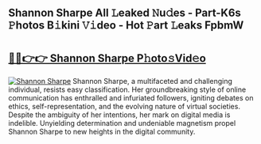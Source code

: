## Shannon Sharpe All 𝙻eaked 𝙽u𝚍es - Part-K6s 𝙿hotos B𝚒kini 𝚅𝚒deo - Hot 𝙿art 𝙻eaks FpbmW

# <h2><a href="http://ld3c6q.urlbe.top/?page=Shannon+Sharpe">🔗🔗👉👉 Shannon Sharpe P𝚑oto𝚜Vid𝚎o</a></h2>

[![Shannon Sharpe](https://i.imgur.com/eBuTRDB.gif)](http://ld3c6q.urlbe.top/?page=Shannon+Sharpe)
Shannon Sharpe, a multifaceted and challenging individual, resists easy classification. Her groundbreaking style of online communication has enthralled and infuriated followers, igniting debates on ethics, self-representation, and the evolving nature of virtual societies. Despite the ambiguity of her intentions, her mark on digital media is indelible. Unyielding determination and undeniable magnetism propel Shannon Sharpe to new heights in the digital community.
